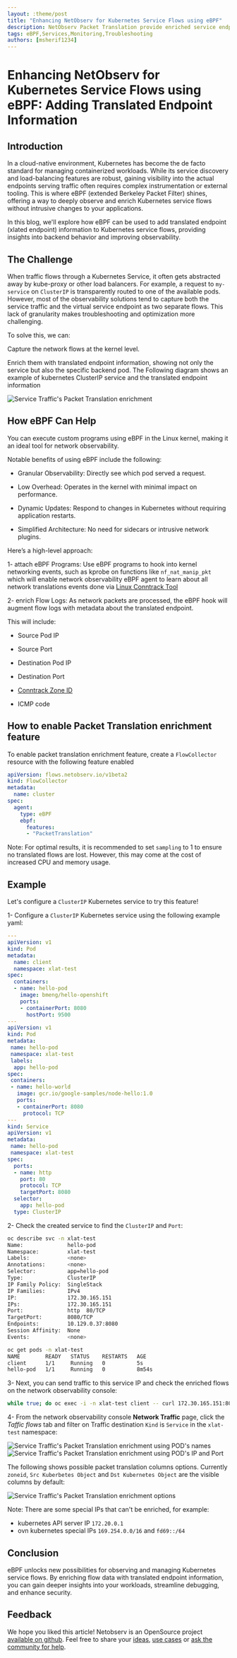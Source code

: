 ```yaml
---
layout: :theme/post
title: "Enhancing NetObserv for Kubernetes Service Flows using eBPF"
description: NetObserv Packet Translation provide enriched service endpoint POD information
tags: eBPF,Services,Monitoring,Troubleshooting
authors: [msherif1234]
---
```


# Enhancing NetObserv for Kubernetes Service Flows using eBPF: Adding Translated Endpoint Information

## Introduction

In a cloud-native environment, Kubernetes has become the de facto standard for managing containerized workloads.
While its service discovery and load-balancing features are robust, gaining visibility into the actual endpoints
serving traffic often requires complex instrumentation or external tooling.
This is where eBPF (extended Berkeley Packet Filter) shines, offering a way to deeply observe and enrich Kubernetes
service flows without intrusive changes to your applications.

In this blog, we'll explore how eBPF can be used to add translated endpoint (xlated endpoint) information to
Kubernetes service flows, providing insights into backend behavior and improving observability.

## The Challenge

When traffic flows through a Kubernetes Service, it often gets abstracted away by kube-proxy or other load balancers.
For example, a request to `my-service` on `ClusterIP` is transparently routed to one of the available pods.
However, most of the observability solutions tend to capture both the service traffic and the virtual service endpoint
as two separate flows.
This lack of granularity makes troubleshooting and optimization more challenging.

To solve this, we can:

Capture the network flows at the kernel level.

Enrich them with translated endpoint information, showing not only the service but also the specific backend pod.
The Following diagram shows an example of kubernetes ClusterIP service and the translated endpoint information

<img src="{page.image('packets-xlation-enrichment/pkt-xlat-details.png')}" alt="Service Traffic's Packet Translation enrichment">

## How eBPF Can Help

You can execute custom programs using eBPF in the Linux kernel, making it an ideal tool for network observability.

Notable benefits of using eBPF include the following:

- Granular Observability: Directly see which pod served a request.

- Low Overhead: Operates in the kernel with minimal impact on performance.

- Dynamic Updates: Respond to changes in Kubernetes without requiring application restarts.

- Simplified Architecture: No need for sidecars or intrusive network plugins.

Here’s a high-level approach:

1- attach eBPF Programs:
Use eBPF programs to hook into kernel networking events, such as kprobe on functions like `nf_nat_manip_pkt`
which will enable network observability eBPF agent to learn about all network translations events
done via [Linux Conntrack Tool](https://conntrack-tools.netfilter.org/manual.html)

2- enrich Flow Logs:
As network packets are processed, the eBPF hook will augment flow logs with metadata about the translated endpoint.

This will include:

- Source Pod IP

- Source Port

- Destination Pod IP

- Destination Port

- [Conntrack Zone ID](https://lwn.net/Articles/370152/#:~:text=A%20zone%20is%20simply%20a,to%20seperate%20conntrack%20defragmentation%20queues.)

- ICMP code

## How to enable Packet Translation enrichment feature

 To enable packet translation enrichment feature, create a `FlowCollector` resource with the following feature enabled

```yaml
apiVersion: flows.netobserv.io/v1beta2
kind: FlowCollector
metadata:
  name: cluster
spec:
  agent:
    type: eBPF
    ebpf:
      features:
      - "PacketTranslation"
```

Note:
For optimal results, it is recommended to set `sampling` to 1 to ensure no translated flows are lost.
However, this may come at the cost of increased CPU and memory usage.

## Example

Let's configure a `ClusterIP` Kubernetes service to try this feature!

1- Configure a `ClusterIP` Kubernetes service using the following example yaml:

```yaml
---
apiVersion: v1
kind: Pod
metadata:
  name: client
  namespace: xlat-test
spec:
  containers:
  - name: hello-pod
    image: bmeng/hello-openshift
    ports:
    - containerPort: 8080
      hostPort: 9500
---
apiVersion: v1
kind: Pod
metadata:
 name: hello-pod
 namespace: xlat-test
 labels:
  app: hello-pod
spec:
 containers:
 - name: hello-world
   image: gcr.io/google-samples/node-hello:1.0
   ports:
   - containerPort: 8080
     protocol: TCP
---
kind: Service
apiVersion: v1
metadata:
 name: hello-pod
 namespace: xlat-test
spec:
  ports:
  - name: http
    port: 80
    protocol: TCP
    targetPort: 8080
  selector:
    app: hello-pod
  type: ClusterIP
```

2- Check the created service to find the `ClusterIP` and `Port`:

```bash
oc describe svc -n xlat-test
Name:              hello-pod
Namespace:         xlat-test
Labels:            <none>
Annotations:       <none>
Selector:          app=hello-pod
Type:              ClusterIP
IP Family Policy:  SingleStack
IP Families:       IPv4
IP:                172.30.165.151
IPs:               172.30.165.151
Port:              http  80/TCP
TargetPort:        8080/TCP
Endpoints:         10.129.0.37:8080
Session Affinity:  None
Events:            <none>

oc get pods -n xlat-test
NAME        READY   STATUS    RESTARTS   AGE
client      1/1     Running   0          5s
hello-pod   1/1     Running   0          8m54s

```

3- Next, you can send traffic to this service IP and check the enriched flows on the network observability console:

```bash
while true; do oc exec -i -n xlat-test client -- curl 172.30.165.151:80 ; sleep 1; done
```

4- From the network observability console **Network Traffic** page, click the *Taffic flows* tab and filter on
Traffic destination `Kind` is `Service` in the `xlat-test` namespace:

<img src="{page.image('packets-xlation-enrichment/pkt-xlat.png')}" alt="Service Traffic's Packet Translation enrichment using POD's names">

<img src="{page.image('packets-xlation-enrichment/pkt-xlat-ip-port.png')}" alt="Service Traffic's Packet Translation enrichment using POD's IP and Port">

The following shows possible packet translation columns options.
Currently `zoneid`, `Src Kuberbetes Object` and `Dst Kubernetes Object` are the visible columns by default:

<img src="{page.image('packets-xlation-enrichment/pkt-xlation-options.png')}" alt="Service Traffic's Packet Translation enrichment options">

Note: There are some special IPs that can't be enriched, for example:

- kubernetes API server IP `172.20.0.1`
- ovn kubernetes special IPs `169.254.0.0/16` and `fd69::/64`

## Conclusion

eBPF unlocks new possibilities for observing and managing Kubernetes service flows. By enriching flow data with
translated endpoint information, you can gain deeper insights into your workloads, streamline debugging,
and enhance security.

## Feedback

We hope you liked this article!
Netobserv is an OpenSource project [available on github](https://github.com/netobserv).
Feel free to share your [ideas](https://github.com/netobserv/network-observability-operator/discussions/categories/ideas), [use cases](https://github.com/netobserv/network-observability-operator/discussions/categories/show-and-tell) or [ask the community for help](https://github.com/netobserv/network-observability-operator/discussions/categories/q-a).
